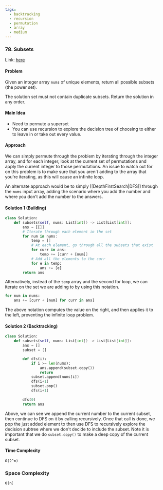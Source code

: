 ```yaml
---
tags:
  - backtracking
  - recursion
  - permutation
  - array
  - medium
---
```


### 78. Subsets
Link: [here](https://leetcode.com/problems/subsets/)

#### Problem
Given an integer array `nums` of unique elements, return all possible subsets (the power set).

The solution set must not contain duplicate subsets. Return the solution in any order.

#### Main Idea
- Need to permute a superset
- You can use recursion to explore the decision tree of choosing to either to leave in or take out every value.
#### Approach
We can simply permute through the problem by iterating through the integer array, and for each integer, look at the current set of permutations and apply the current integer to those permutations.
An issue to watch out for on this problem is to make sure that you aren't adding to the array that you're iterating, as this will cause an infinite loop.

An alternate approach would be to simply [[DepthFirstSearch|DFS]] through the `nums` input array, adding the scenario where you add the number and where you don't add the number to the answers.

#### Solution 1 (Building)
```python 
class Solution:
    def subsets(self, nums: List[int]) -> List[List[int]]:
        ans = [[]]
        # Iterate through each element in the set
        for num in nums:
            temp = []
            # At each element, go through all the subsets that exist
            for curr in ans:
                temp += [curr + [num]]
            # Add all the elements to the curr
            for e in temp:
                ans += [e]
        return ans
```
Alternatively, instead of the `temp` array and the second for loop, we can iterate on the set we are adding to by using this notation.
```python
for num in nums:
    ans += [curr + [num] for curr in ans]
```
The above notation computes the value on the right, and then applies it to the left, preventing the infinite loop problem.

#### Solution 2 (Backtracking)
```python
class Solution:
    def subsets(self, nums: List[int]) -> List[List[int]]:
        ans = []
        subset = []

        def dfs(i):
            if i >= len(nums):
                ans.append(subset.copy())
                return
            subset.append(nums[i])
            dfs(i+1)
            subset.pop()
            dfs(i+1)
        
        dfs(0)
        return ans
```
Above, we can see we append the current number to the current subset, then continue to DFS on it by calling recursively. Once that call is done, we pop the just added element to then use DFS to recursively explore the decision subtree where we don't decide to include the subset. 
Note it is important that we do `subset.copy()` to make a deep copy of the current subset.

#### Time Complexity
`O(2^n)` 

### Space Complexity
`O(n)`
